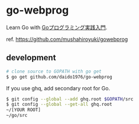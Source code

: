 # go-webprog

Learn Go with [Goプログラミング実践入門](https://www.amazon.co.jp/dp/4295000965).

ref. https://github.com/mushahiroyuki/gowebprog

## development

```sh
# clone source to GOPATH with go get
$ go get github.com/daido1976/go-webprog
```

If you use ghq, add secondary root for Go.

```sh
$ git config --global --add ghq.root $GOPATH/src
$ git config --global --get-all ghq.root
~/[YOUR ROOT]
~/go/src
```
